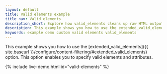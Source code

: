 ```yaml
---
layout: default
title: Valid elements example
title_nav: Valid elements
description_short: Explore how valid_elements cleans up raw HTML output.
description: This example shows you how to use the extended_valid_elements option, enabling you to specify valid elements and attributes.
keywords: example demo custom valid elements valid_elements
---
```


This example shows you how to use the [extended_valid_elements]({{ site.baseurl }}/configure/content-filtering/#extended_valid_elements) option. This option enables you to specify valid elements and attributes.

{% include live-demo.html id="valid-elements" %}
